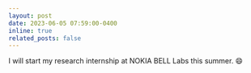```yaml
---
layout: post
date: 2023-06-05 07:59:00-0400
inline: true
related_posts: false
---
```


I will start my research internship at NOKIA BELL Labs this summer. :smile: